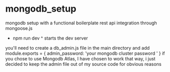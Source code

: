 # mongodb_setup
mongodb setup with a functional boilerplate rest api integration through mongoose.js

* npm run dev 
^ starts the dev server

you'll need to create a db_admin.js file in the main directory and add
module.exports = {
  admin_password: 'your mongodb cluster password '
}
if you chose to use Mongodb Atlas, I have chosen to work that way, i just decided to keep the admin file
out of my source code for obvious reasons
